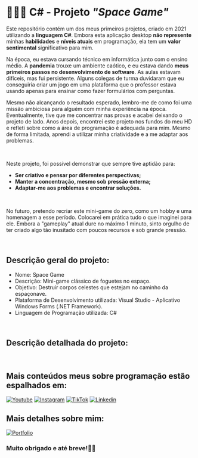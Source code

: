 # 👨🏾‍💻 __C#__ - Projeto ___"Space Game"___

Este repositório contém um dos meus primeiros projetos, criado em 2021 utilizando a __linguagem C#__. Embora esta aplicação desktop __não represente__ minhas __habilidades__ e __níveis atuais__ em programação, ela tem um __valor sentimental__ significativo para mim.

Na época, eu estava cursando técnico em informática junto com o ensino médio. A __pandemia__ trouxe um ambiente caótico, e eu estava dando __meus primeiros passos no desenvolvimento de software__. As aulas estavam difíceis, mas fui persistente. Alguns colegas de turma duvidaram que eu conseguiria criar um jogo em uma plataforma que o professor estava usando apenas para ensinar como fazer formulários com perguntas.

Mesmo não alcançando o resultado esperado, lembro-me de como foi uma missão ambiciosa para alguém com minha experiência na época. Eventualmente, tive que me concentrar nas provas e acabei deixando o projeto de lado. Anos depois, encontrei este projeto nos fundos do meu HD e refleti sobre como a área de programação é adequada para mim. Mesmo de forma limitada, aprendi a utilizar minha criatividade e a me adaptar aos problemas.

<br>

Neste projeto, foi possível demonstrar que sempre tive aptidão para:
- __Ser criativo e pensar por diferentes perspectivas;__
- __Manter a concentração, mesmo sob pressão externa;__
- __Adaptar-me aos problemas e encontrar soluções.__

<br>

No futuro, pretendo recriar este mini-game do zero, como um hobby e uma homenagem a esse período. Colocarei em prática tudo o que imaginei para ele. Embora a "gameplay" atual dure no máximo 1 minuto, sinto orgulho de ter criado algo tão inusitado com poucos recursos e sob grande pressão.

<br>
  
## Descrição geral do projeto:

- Nome: Space Game
- Descrição: Mini-game clássico de foguetes no espaço.
- Objetivo: Destruir corpos celestes que estejam no caminho da espaçonave.
- Plataforma de Desenvolvimento utilizada: Visual Studio - Aplicativo Windows Forms (.NET Framework).
- Linguagem de Programação utilizada: C#
 
<br>

## Descrição detalhada do projeto:


<br>
  
## Mais conteúdos meus sobre programação estão espalhados em:

[![Youtube](https://img.shields.io/badge/YouTube-FF0000?style=for-the-badge&logo=youtube&logoColor=white)](https://www.youtube.com/@henriquevieiradev)
[![Instagram](https://img.shields.io/badge/Instagram-E4405F?style=for-the-badge&logo=instagram&logoColor=white)](https://www.instagram.com/henriquevieira.dev)
[![TikTok](https://img.shields.io/badge/TikTok-000000?style=for-the-badge&logo=tiktok&logoColor=white)](https://www.tiktok.com/@henriquevieira.dev)
[![Linkedin](https://img.shields.io/badge/LinkedIn-0077B5?style=for-the-badge&logo=linkedin&logoColor=white)](https://www.linkedin.com/in/henrique-vieira-da-silva)

## Mais detalhes sobre mim:

[![Portfolio](https://img.shields.io/website?label=henriquevieiradasilva.com.br&style=for-the-badge&url=https://henriquevieiradasilva.com.br)](https://www.henriquevieiradasilva.com.br)

### Muito obrigado e até breve!👋🏾

